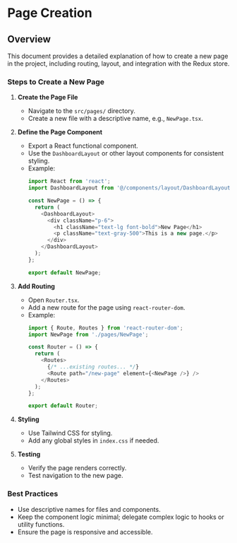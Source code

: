 # Page Creation

## Overview
This document provides a detailed explanation of how to create a new page in the project, including routing, layout, and integration with the Redux store.

### Steps to Create a New Page

1. **Create the Page File**
   - Navigate to the `src/pages/` directory.
   - Create a new file with a descriptive name, e.g., `NewPage.tsx`.

2. **Define the Page Component**
   - Export a React functional component.
   - Use the `DashboardLayout` or other layout components for consistent styling.
   - Example:
     ```typescript
     import React from 'react';
     import DashboardLayout from '@/components/layout/DashboardLayout';

     const NewPage = () => {
       return (
         <DashboardLayout>
           <div className="p-6">
             <h1 className="text-lg font-bold">New Page</h1>
             <p className="text-gray-500">This is a new page.</p>
           </div>
         </DashboardLayout>
       );
     };

     export default NewPage;
     ```

3. **Add Routing**
   - Open `Router.tsx`.
   - Add a new route for the page using `react-router-dom`.
   - Example:
     ```typescript
     import { Route, Routes } from 'react-router-dom';
     import NewPage from './pages/NewPage';

     const Router = () => {
       return (
         <Routes>
           {/* ...existing routes... */}
           <Route path="/new-page" element={<NewPage />} />
         </Routes>
       );
     };

     export default Router;
     ```

4. **Styling**
   - Use Tailwind CSS for styling.
   - Add any global styles in `index.css` if needed.

5. **Testing**
   - Verify the page renders correctly.
   - Test navigation to the new page.

### Best Practices
- Use descriptive names for files and components.
- Keep the component logic minimal; delegate complex logic to hooks or utility functions.
- Ensure the page is responsive and accessible.